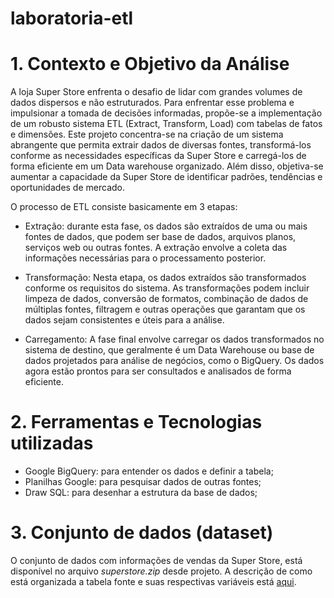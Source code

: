 # laboratoria-etl

# 1. Contexto e Objetivo da Análise

A loja Super Store enfrenta o desafio de lidar com grandes volumes de dados dispersos e não estruturados. Para enfrentar esse problema e impulsionar a tomada de decisões informadas, propõe-se a implementação de um robusto sistema ETL (Extract, Transform, Load) com tabelas de fatos e dimensões.
Este projeto concentra-se na criação de um sistema abrangente que permita extrair dados de diversas fontes, transformá-los conforme as necessidades específicas da Super Store e carregá-los de forma eficiente em um Data warehouse organizado. Além disso, objetiva-se aumentar a capacidade da Super Store de identificar padrões, tendências e oportunidades de mercado. 

O processo de ETL consiste basicamente em 3 etapas:
- Extração: durante esta fase, os dados são extraídos de uma ou mais fontes de dados, que podem ser base de dados, arquivos planos, serviços web ou outras fontes. A extração envolve a coleta das informações necessárias para o processamento posterior.

- Transformação: Nesta etapa, os dados extraídos são transformados conforme os requisitos do sistema. As transformações podem incluir limpeza de dados, conversão de formatos, combinação de dados de múltiplas fontes, filtragem e outras operações que garantam que os dados sejam consistentes e úteis para a análise.

- Carregamento: A fase final envolve carregar os dados transformados no sistema de destino, que geralmente é um Data Warehouse ou base de dados projetados para análise de negócios, como o BigQuery. Os dados agora estão prontos para ser consultados e analisados de forma eficiente.


# 2. Ferramentas e Tecnologias utilizadas
- Google BigQuery: para entender os dados e definir a tabela;
- Planilhas Google: para pesquisar dados de outras fontes;
- Draw SQL: para desenhar a estrutura da base de dados;


# 3. Conjunto de dados (dataset)
O conjunto de dados com informações de vendas da Super Store, está disponível no arquivo *superstore.zip* desde projeto.
A descrição de como está organizada a tabela fonte e suas respectivas variáveis está [aqui](dataset.md).
